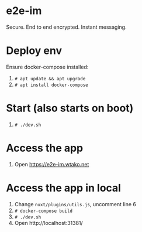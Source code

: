 # e2e-im
Secure. End to end encrypted. Instant messaging.

# Deploy env
Ensure docker-compose installed:
1. `# apt update && apt upgrade`
2. `# apt install docker-compose`

# Start (also starts on boot)
1. `# ./dev.sh`

# Access the app
1. Open https://e2e-im.wtako.net

# Access the app in local
1. Change `nuxt/plugins/utils.js`, uncomment line 6
2. `# docker-compose build`
3. `# ./dev.sh`
5. Open http://localhost:31381/
